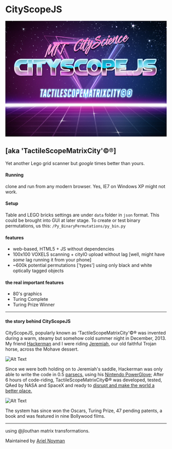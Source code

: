 # CityScopeJS

![](media/csjs.jpg)

## [aka 'TactileScopeMatrixCity'©®]

Yet another Lego grid scanner but *google* times better than yours. 

#### Running 

clone and run from any modern browser. Yes, IE7 on Windows XP might not work.

#### Setup

Table and LEGO bricks settings are under `data` folder in `json` format. This could be brought into GUI at later stage. 
To create or test binary permutations, us this: `/Py_BinaryPermutations/py_bin.py`

#### features
- web-based, HTML5 + JS without dependencies 
- 100x100 VOXELS scanning + cityIO upload without lag [well, might have *some* lag running it from your phone]
- ~600k potential permutations ['types'] using only black and white optically tagged objects 

#### the real important features
- 80's graphics
- Turing Complete
- Turing Prize Winner 

----
#### the story behind CityScopeJS
CityScopeJS, popularly known as 'TactileScopeMatrixCity'©® was invented during a warm, steamy but somehow cold summer night in December, 2013. My friend [Hackerman](https://www.youtube.com/watch?v=KEkrWRHCDQU) and I were riding [Jeremiah](https://www.youtube.com/watch?v=GBlWkNZph0s), our old faithful Trojan horse, across the Mohave dessert. 

![Alt Text](https://media.giphy.com/media/2k0sUXCWw7WmY/giphy.gif) 

Since we were both holding on to Jeremiah's saddle, Hackerman was only able to write the code in 0.5 [parsecs](https://en.wikipedia.org/wiki/Parsec "Title"), using his [Nintendo PowerGlove](https://en.wikipedia.org/wiki/Power_Glove); After 6 hours of code-riding, TactileScopeMatrixCity©® was developed, tested, QAed by NASA and SpaceX and ready to [disrupt and make the world a better place.](https://www.youtube.com/watch?v=J-GVd_HLlps)

 ![Alt Text](https://media.giphy.com/media/l46C6sdSa5DVSJnLG/giphy.gif)

The system has since won the Oscars, Turing Prize, 47 pending patents, a book and was featured in nine Bollywood films.

----
using @jlouthan matrix transformations. 

Maintained by [Ariel Noyman](http://www.arielnoyman.com)

